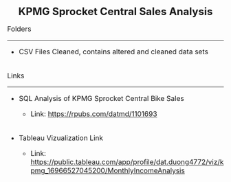
<font size="5">**<h3 style="text-align: center;">KPMG Sprocket Central Sales Analysis</h3>**</font>

<font size="3">

Folders
***

* CSV Files Cleaned, contains altered and cleaned data sets
  <br><br>

Links
***

* SQL Analysis of KPMG Sprocket Central Bike Sales
  + Link: https://rpubs.com/datmd/1101693
  <br><br>


* Tableau Vizualization Link
  + Link: https://public.tableau.com/app/profile/dat.duong4772/viz/kpmg_16966527045200/MonthlyIncomeAnalysis

</font>


  

  



